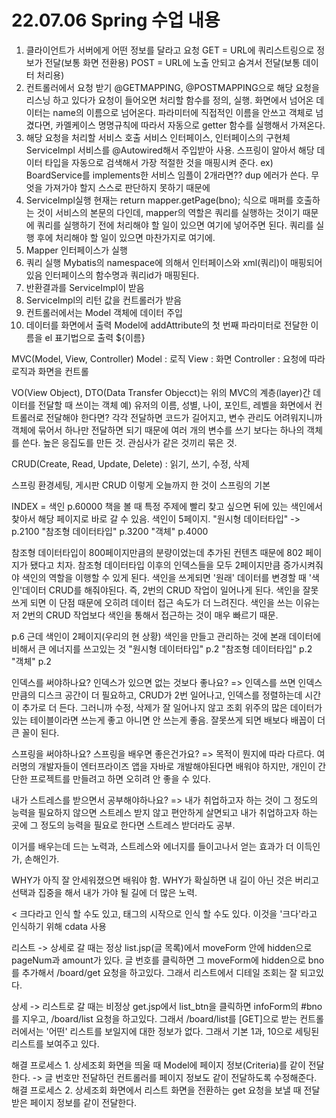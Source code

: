 # 22.07.06 Spring 수업 내용


1. 클라이언트가 서버에게 어떤 정보를 달라고 요청
   GET = URL에 쿼리스트링으로 정보가 전달(보통 화면 전환용)
   POST = URL에 노출 안되고 숨겨서 전달(보통 데이터 처리용)
2. 컨트롤러에서 요청 받기
   @GETMAPPING, @POSTMAPPING으로 해당 요청을 리스닝 하고 있다가 요청이 들어오면 처리할 함수를 정의, 실행.
   화면에서 넘어온 데이터는 name의 이름으로 넘어온다.
   파라미터에 직접적인 이름을 안쓰고 객체로 넘겼다면, 카멜케이스 명명규칙에 따라서 자동으로 getter 함수를 실행해서 가져온다.
3. 해당 요청을 처리할 서비스 호출
   서비스 인터페이스, 인터페이스의 구현체 ServiceImpl
   서비스를 @Autowired해서 주입받아 사용.
   스프링이 알아서 해당 데이터 타입을 자동으로 검색해서 가장 적절한 것을 매핑시켜 준다.
   ex) BoardService를 implements한 서비스 임플이 2개라면??
       dup 에러가 쓴다. 무엇을 가져가야 할지 스스로 판단하지 못하기 때문에
4. ServiceImpl실행
   현재는 return mapper.getPage(bno); 식으로 매퍼를 호출하는 것이 서비스의 본문의 다인데,
   mapper의 역할은 쿼리를 실행하는 것이기 때문에 쿼리를 실행하기 전에 처리해야 할 일이 있으면 여기에 넣어주면 된다.
   쿼리를 실행 후에 처리해야 할 일이 있으면 마찬가지로 여기에.
5. Mapper 인터페이스가 실행
6. 쿼리 실행
   Mybatis의 namespace에 의해서 인터페이스와 xml(쿼리)이 매핑되어 있음
   인터페이스의 함수명과 쿼리id가 매핑된다.
7. 반환결과를 ServiceImpl이 받음
8. ServiceImpl의 리턴 값을 컨트롤러가 받음
9. 컨트롤러에서는 Model 객체에 데이터 주입
10. 데이터를 화면에서 출력
    Model에 addAttribute의 첫 번째 파라미터로 전달한 이름을 el 표기법으로 출력 ${이름}

MVC(Model, View, Controller)
Model : 로직
View : 화면
Controller : 요청에 따라 로직과 화면을 컨트롤

VO(View Object), DTO(Data Transfer Objecct)는 위의 MVC의 계층(layer)간 데이터를 전달할 때 쓰이는 객체
예) 유저의 이름, 성별, 나이, 포인트, 레벨을 화면에서 컨트롤러로 전달해야 한다면?
    각각 전달하면 코드가 길어지고, 변수 관리도 어려워지니까 객체에 묶어서 하나만 전달하면 되기 때문에
    여러 개의 변수를 쓰기 보다는 하나의 객체를 쓴다.
    높은 응집도를 만든 것. 관심사가 같은 것끼리 묶은 것.

CRUD(Create, Read, Update, Delete) : 읽기, 쓰기, 수정, 삭제

스프링 환경세팅, 게시판 CRUD 이렇게 오늘까지 한 것이 스프링의 기본

INDEX = 색인
p.60000 책을 볼 때 특정 주제에 빨리 찾고 싶으면 뒤에 있는 색인에서 찾아서 해당 페이지로 바로 갈 수 있음. 색인이 5페이지.
"원시형 데이터타입" -> p.2100
"참조형 데이터타입" p.3200
"객체" p.4000

참조형 데이터타입이 800페이지만큼의 분량이었는데 추가된 컨텐츠 때문에 802 페이지가 됐다고 치자.
참조형 데이터타입 이후의 인덱스들을 모두 2페이지만큼 증가시켜줘야 색인의 역할을 이행할 수 있게 된다.
색인을 쓰게되면 '원래' 데이터를 변경할 때 '색인'데이터 CRUD를 해줘야된다. 즉, 2번의 CRUD 작업이 일어나게 된다.
색인을 잘못쓰게 되면 이 단점 때문에 오히려 데이터 접근 속도가 더 느려진다.
색인을 쓰는 이유는 저 2번의 CRUD 작업보다 색인을 통해서 접근하는 것이 매우 빠르기 때문.

p.6 근데 색인이 2페이지(우리의 현 상황) 색인을 만들고 관리하는 것에 본래 데이터에 비해서 큰 에너지를 쓰고있는 것
"원시형 데이터타입" p.2
"참조형 데이터타입" p.2
"객체" p.2

인덱스를 써야하나요? 인덱스가 있으면 없는 것보다 좋나요?
=> 인덱스를 쓰면 인덱스 만큼의 디스크 공간이 더 필요하고, CRUD가 2번 일어나고, 인덱스를 정렬하는데 시간이 
   추가로 더 든다.
   그러니까 수정, 삭제가 잘 일어나지 않고 조회 위주의 많은 데이터가 있는 테이블이라면 쓰는게 좋고 아니면 안 쓰는게 좋음.
   잘못쓰게 되면 배보다 배꼽이 더 큰 꼴이 된다.

스프링을 써야하나요? 스프링을 배우면 좋은건가요?
=> 목적이 뭔지에 따라 다르다.
   여러명의 개발자들이 엔터프라이즈 앱을 자바로 개발해야된다면 배워야 하지만,
   개인이 간단한 프로젝트를 만들려고 하면 오히려 안 좋을 수 있다.

내가 스트레스를 받으면서 공부해야하나요?
=> 내가 취업하고자 하는 것이 그 정도의 능력을 필요하지 않으면 스트레스 받지 않고 편안하게 살면되고
   내가 취업하고자 하는 곳에 그 정도의 능력을 필요로 한다면 스트레스 받더라도 공부.

이거를 배우는데 드는 노력과, 스트레스와 에너지를 들이고나서 얻는 효과가 더 이득인가, 손해인가.

WHY가 아직 잘 안세워졌으면 배워야 함.
WHY가 확실하면 내 길이 아닌 것은 버리고 선택과 집중을 해서 내가 가야 될 길에 더 많은 노력.

< 크다라고 인식 할 수도 있고, 태그의 시작으로 인식 할 수도 있다.
이것을 '크다'라고 인식하기 위해 cdata 사용

리스트 -> 상세로 갈 때는 정상
list.jsp(글 목록)에서 moveForm 안에 hidden으로 pageNum과 amount가 있다.
글 번호를 클릭하면 그 moveForm에 hidden으로 bno를 추가해서 /board/get 요청을 하고있다.
그래서 리스트에서 디테일 조회는 잘 되고있다.

상세 -> 리스트로 갈 때는 비정상
get.jsp에서 list_btn을 클릭하면 infoForm의 #bno를 지우고, /board/list 요청을 하고있다.
그래서 /board/list를 [GET]으로 받는 컨트롤러에서는 '어떤' 리스트를 보일지에 대한 정보가 없다.
그래서 기본 1과, 10으로 세팅된 리스트를 보여주고 있다.

해결 프로세스 1. 상세조회 화면을 띄울 때 Model에 페이지 정보(Criteria)를 같이 전달한다.
             -> 글 번호만 전달하던 컨트롤러를 페이지 정보도 같이 전달하도록 수정해준다.
해결 프로세스 2. 상세조회 화면에서 리스트 화면을 전환하는 get 요청을 보낼 때 전달받은 페이지 정보를 같이 전달한다.